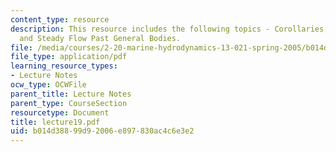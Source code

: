 ```yaml
---
content_type: resource
description: This resource includes the following topics - Corollaries, Model Testing,
  and Steady Flow Past General Bodies.
file: /media/courses/2-20-marine-hydrodynamics-13-021-spring-2005/b014d38899d92006e897830ac4c6e3e2_lecture19.pdf
file_type: application/pdf
learning_resource_types:
- Lecture Notes
ocw_type: OCWFile
parent_title: Lecture Notes
parent_type: CourseSection
resourcetype: Document
title: lecture19.pdf
uid: b014d388-99d9-2006-e897-830ac4c6e3e2
---
```

